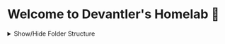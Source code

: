 # Welcome to Devantler's Homelab 🚀

<details>
  <summary>Show/Hide Folder Structure</summary>

<!-- readme-tree start -->
```
.
├── .github
│   └── workflows
├── .vscode
└── k8s
    ├── clusters
    │   └── homelab
    │       ├── flux-system
    │       └── variables
    └── infrastructure
        ├── configs
        │   └── middlewares
        └── services
            ├── configmaps
            └── patches

16 directories
```
<!-- readme-tree end -->

</details>
